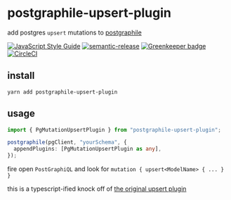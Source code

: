 # postgraphile-upsert-plugin

add postgres `upsert` mutations to [postgraphile](https://www.graphile.org/postgraphile)

[![JavaScript Style Guide](https://img.shields.io/badge/code_style-standard-brightgreen.svg)](https://standardjs.com) [![semantic-release](https://img.shields.io/badge/%20%20%F0%9F%93%A6%F0%9F%9A%80-semantic--release-e10079.svg)](https://github.com/semantic-release/semantic-release) [![Greenkeeper badge](https://badges.greenkeeper.io/cdaringe/postgraphile-upsert.svg)](https://greenkeeper.io/) [![CircleCI](https://circleci.com/gh/cdaringe/postgraphile-upsert.svg?style=svg)](https://circleci.com/gh/cdaringe/postgraphile-upsert)

## install

`yarn add postgraphile-upsert-plugin`

## usage

```ts
import { PgMutationUpsertPlugin } from "postgraphile-upsert-plugin";

postgraphile(pgClient, "yourSchema", {
  appendPlugins: [PgMutationUpsertPlugin as any],
});
```

fire open `PostGraphiQL` and look for `mutation { upsert<ModelName> { ... } }`

this is a typescript-ified knock off of [the original upsert plugin](https://github.com/einarjegorov/graphile-upsert-plugin/blob/master/index.js)
